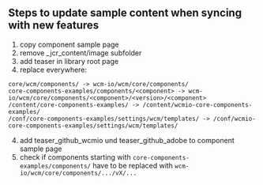 Steps to update sample content when syncing with new features
-------------------------------------------------------------

1. copy component sample page
2. remove _jcr_content/image subfolder
3. add teaser in library root page
4. replace everywhere:
```
core/wcm/components/ -> wcm-io/wcm/core/components/
core-components-examples/components/<component> -> wcm-io/wcm/core/components/<component>/<version>/<component>
/content/core-components-examples/ -> /content/wcmio-core-components-examples/
/conf/core-components-examples/settings/wcm/templates/ -> /conf/wcmio-core-components-examples/settings/wcm/templates/
``` 
4. add teaser_github_wcmio und teaser_github_adobe to component sample page
5. check if components starting with `core-components-examples/components/` have to be replaced with `wcm-io/wcm/core/components/.../vX/...`

